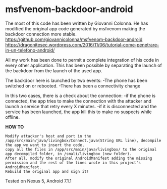 # msfvenom-backdoor-android
The most of this code has been written by Giovanni Colonna.
He has modified the original app code generated by msfvenom making the backdoor connection more stable.
https://github.com/giovannicolonna/msfvenom-backdoor-android
https://dragonitesec.wordpress.com/2016/11/06/tutorial-come-penetrare-in-un-telefono-android/


All my work has been done to permit a complete integration of his code in every other application.
This has been possible by separating the launch of the backdoor from the launch of the used app.

The backdoor here is launched by two events:
-The phone has been switched on or rebooted.
-There has been a connectivity change

In this two cases, there is a check about the connection:
-if the phone is connected, the app tries to make the connection with the attacker and launch a service that retry every X minutes.
-if it is disconnected and the service has been launched, the app kill this to make no suspects while offline.

**HOW TO**
```
Modify attacker's host and port in the /app/src/main/java/livingbox/Connect.java(String URL line), decompile the app we want to insert the code, 
copy all the files in /app/src/main/java/livingbox/ to the original app decompiled folder, in /smali/livingbox (new folder).
After all, modify the original AndroidManifest adding the missing permission and the rest of the lines wrote in this project's AndroidManifest.
Rebuild the original app and sign it!
```

Tested on Nexus 5, Android 7.1.1
